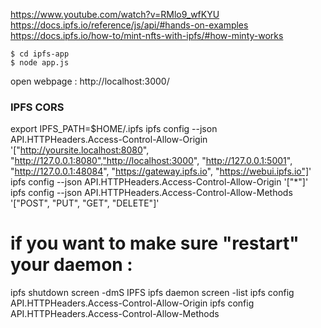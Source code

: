 https://www.youtube.com/watch?v=RMlo9_wfKYU
https://docs.ipfs.io/reference/js/api/#hands-on-examples
https://docs.ipfs.io/how-to/mint-nfts-with-ipfs/#how-minty-works 

```
$ cd ipfs-app
$ node app.js
```
open webpage : http://localhost:3000/


### IPFS CORS
export IPFS_PATH=$HOME/.ipfs
ipfs config --json API.HTTPHeaders.Access-Control-Allow-Origin '["http://yoursite.localhost:8080",
"http://127.0.0.1:8080","http://localhost:3000", "http://127.0.0.1:5001",
"http://127.0.0.1:48084", "https://gateway.ipfs.io", "https://webui.ipfs.io"]'
ipfs config --json API.HTTPHeaders.Access-Control-Allow-Origin '["*"]'
ipfs config --json API.HTTPHeaders.Access-Control-Allow-Methods '["POST", "PUT", "GET", "DELETE"]'

# if you want to make sure "restart" your daemon :
ipfs shutdown
screen -dmS IPFS ipfs daemon
screen -list
ipfs config API.HTTPHeaders.Access-Control-Allow-Origin
ipfs config API.HTTPHeaders.Access-Control-Allow-Methods


